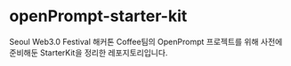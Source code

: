 # openPrompt-starter-kit
Seoul Web3.0 Festival 해커톤 Coffee팀의 OpenPrompt 프로젝트를 위해 사전에 준비해둔 StarterKit을 정리한 레포지토리입니다.

